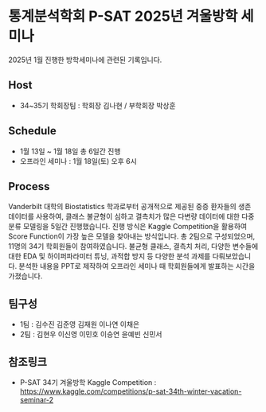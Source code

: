 # 통계분석학회 P-SAT 2025년 겨울방학 세미나
2025년 1월 진행한 방학세미나에 관련된 기록입니다.

## Host
* 34~35기 학회장팀 : 학회장 김나현 / 부학회장 박상훈
## Schedule

* 1월 13일 ~ 1월 18일 총 6일간 진행
* 오프라인 세미나 : 1월 18일(토) 오후 6시
## Process

Vanderbilt 대학의 Biostatistics 학과로부터 공개적으로 제공된 중증 환자들의 생존 데이터를 사용하여, 클래스 불균형이 심하고 결측치가 많은 다변량 데이터에 대한 다중 분류 모델링을 5일간 진행했습니다.
진행 방식은 Kaggle Competition을 활용하여 Score Function이 가장 높은 모델을 찾아내는 방식입니다. 총 2팀으로 구성되었으며, 11명의 34기 학회원들이 참여하였습니다. 불균형 클래스, 결측치 처리, 다양한 변수들에 대한 EDA 및 하이퍼파라미터 튜닝, 과적합 방지 등 다양한 분석 과제를 다뤄보았습니다. 분석한 내용을 PPT로 제작하여 오프라인 세미나 때 학회원들에게 발표하는 시간을 가졌습니다.

## 팀구성

* 1팀 : 김수진 김준영 김재원 이나연 이채은
* 2팀 : 김현우 이신영 이민호 이승연 윤예빈 신민서
  
## 참조링크

* P-SAT 34기 겨울방학 Kaggle Competition :
https://www.kaggle.com/competitions/p-sat-34th-winter-vacation-seminar-2
